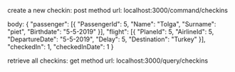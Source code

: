create a new checkin: post method url: localhost:3000/command/checkins

body:
{
	"passenger": [{
		"PassengerId": 5,
		"Name": "Tolga",
		"Surname": "piet",
		"Birthdate": "5-5-2019"
	}],
	"flight": [{
		"PlaneId": 5,
		"AirlineId": 5,
		"DepartureDate": "5-5-2019",
		"Delay": 5,
		"Destination": "Turkey"
	}],
	"checkedIn": 1,
	"checkedInDate": 1
}

retrieve all checkins: get method url: localhost:3000/query/checkins